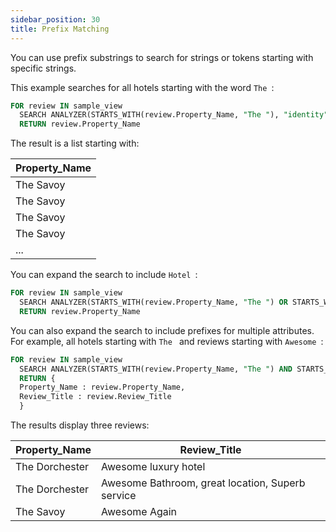 ```yaml
---
sidebar_position: 30
title: Prefix Matching
---
```


You can use prefix substrings to search for strings or tokens starting with specific strings.

This example searches for all hotels starting with the word `The `:

```sql
FOR review IN sample_view
  SEARCH ANALYZER(STARTS_WITH(review.Property_Name, "The "), "identity")
  RETURN review.Property_Name
```

The result is a list starting with:

| Property_Name |
| --- |
| The Savoy |
| The Savoy |
| The Savoy |
| The Savoy |
| ... |

You can expand the search to include `Hotel `:

```sql
FOR review IN sample_view
  SEARCH ANALYZER(STARTS_WITH(review.Property_Name, "The ") OR STARTS_WITH(review.Property_Name, "Hotel "), "identity")
  RETURN review.Property_Name
```

You can also expand the search to include prefixes for multiple attributes. For example, all hotels starting with `The ` and reviews starting with `Awesome `:

```sql
FOR review IN sample_view
  SEARCH ANALYZER(STARTS_WITH(review.Property_Name, "The ") AND STARTS_WITH(review.Review_Title, "Awesome "), "identity")
  RETURN {
  Property_Name : review.Property_Name,
  Review_Title : review.Review_Title
  }
```

The results display three reviews:

| Property_Name | Review_Title |
| --- | --- |
| The Dorchester | Awesome luxury hotel |
| The Dorchester | Awesome Bathroom, great location, Superb service |
| The Savoy | Awesome Again |
